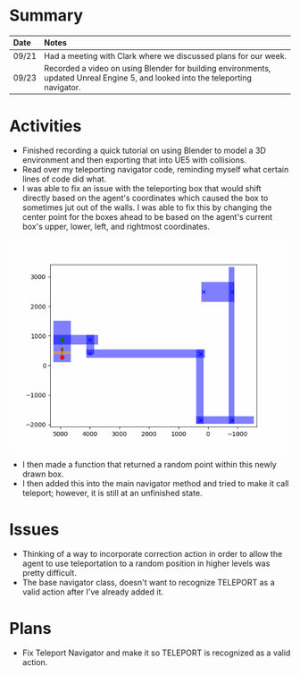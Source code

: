 # Summary

| Date  | Notes
| :---- | :----
| 09/21 | Had a meeting with Clark where we discussed plans for our week.
| 09/23 | Recorded a video on using Blender for building environments, updated Unreal Engine 5, and looked into the teleporting navigator. 

# Activities

- Finished recording a quick tutorial on using Blender to model a 3D environment and then exporting that into UE5 with collisions.  
- Read over my teleporting navigator code, reminding myself what certain lines of code did what.
- I was able to fix an issue with the teleporting box that would shift directly based on the agent's coordinates which caused the box to sometimes jut out of the walls. I was able to fix this by changing the center point for the boxes ahead to be based on the agent's current box's upper, lower, left, and rightmost coordinates.

![Current Teleporting](Assets/9-23-2023/output_13.gif)

- I then made a function that returned a random point within this newly drawn box.
- I then added this into the main navigator method and tried to make it call teleport; however, it is still at an unfinished state.


# Issues

- Thinking of a way to incorporate correction action in order to allow the agent to use teleportation to a random position in higher levels was pretty difficult.
- The base navigator class, doesn't want to recognize TELEPORT as a valid action after I've already added it.

# Plans

- Fix Teleport Navigator and make it so TELEPORT is recognized as a valid action.

